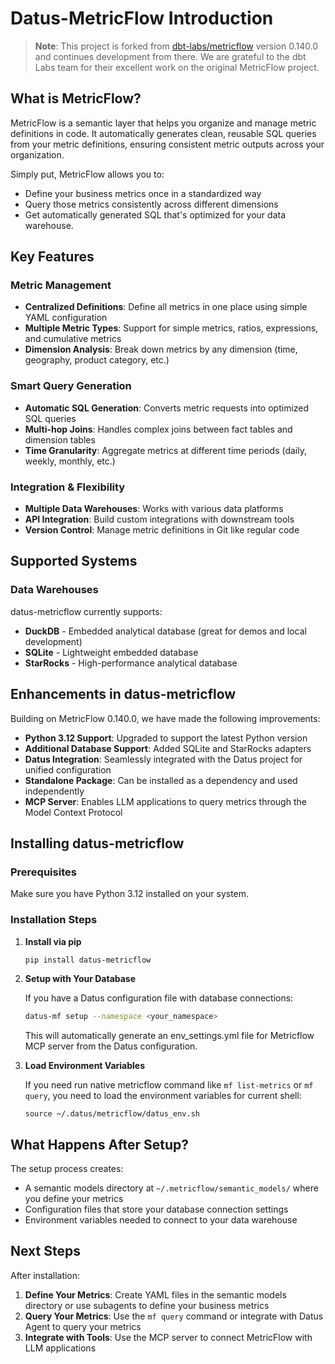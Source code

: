 # Datus-MetricFlow Introduction

> **Note**: This project is forked from [dbt-labs/metricflow](https://github.com/dbt-labs/metricflow) version 0.140.0 and continues development from there. We are grateful to the dbt Labs team for their excellent work on the original MetricFlow project.

## What is MetricFlow?

MetricFlow is a semantic layer that helps you organize and manage metric definitions in code. It automatically generates clean, reusable SQL queries from your metric definitions, ensuring consistent metric outputs across your organization.

Simply put, MetricFlow allows you to:
- Define your business metrics once in a standardized way
- Query those metrics consistently across different dimensions
- Get automatically generated SQL that's optimized for your data warehouse.

## Key Features

### Metric Management
- **Centralized Definitions**: Define all metrics in one place using simple YAML configuration
- **Multiple Metric Types**: Support for simple metrics, ratios, expressions, and cumulative metrics
- **Dimension Analysis**: Break down metrics by any dimension (time, geography, product category, etc.)

### Smart Query Generation
- **Automatic SQL Generation**: Converts metric requests into optimized SQL queries
- **Multi-hop Joins**: Handles complex joins between fact tables and dimension tables
- **Time Granularity**: Aggregate metrics at different time periods (daily, weekly, monthly, etc.)

### Integration & Flexibility
- **Multiple Data Warehouses**: Works with various data platforms
- **API Integration**: Build custom integrations with downstream tools
- **Version Control**: Manage metric definitions in Git like regular code

## Supported Systems

### Data Warehouses

datus-metricflow currently supports:

- **DuckDB** - Embedded analytical database (great for demos and local development)
- **SQLite** - Lightweight embedded database
- **StarRocks** - High-performance analytical database

## Enhancements in datus-metricflow

Building on MetricFlow 0.140.0, we have made the following improvements:

- **Python 3.12 Support**: Upgraded to support the latest Python version
- **Additional Database Support**: Added SQLite and StarRocks adapters
- **Datus Integration**: Seamlessly integrated with the Datus project for unified configuration
- **Standalone Package**: Can be installed as a dependency and used independently
- **MCP Server**: Enables LLM applications to query metrics through the Model Context Protocol

## Installing datus-metricflow

### Prerequisites
Make sure you have Python 3.12 installed on your system.

### Installation Steps

1. **Install via pip**
   ```bash
   pip install datus-metricflow
   ```

2. **Setup with Your Database**

   If you have a Datus configuration file with database connections:
   ```bash
   datus-mf setup --namespace <your_namespace>
   ```

   This will automatically generate an env_settings.yml file for Metricflow MCP server from the Datus configuration.

3. **Load Environment Variables**

   If you need run native metricflow command like `mf list-metrics` or `mf query`, you need to load the environment variables for current shell:
   ```
   source ~/.datus/metricflow/datus_env.sh
   ```

## What Happens After Setup?

The setup process creates:

- A semantic models directory at `~/.metricflow/semantic_models/` where you define your metrics
- Configuration files that store your database connection settings
- Environment variables needed to connect to your data warehouse

## Next Steps

After installation:

1. **Define Your Metrics**: Create YAML files in the semantic models directory or use subagents to define your business metrics
2. **Query Your Metrics**: Use the `mf query` command or integrate with Datus Agent to query your metrics
3. **Integrate with Tools**: Use the MCP server to connect MetricFlow with LLM applications
